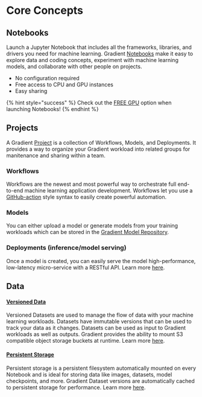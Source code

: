 # Core Concepts

## Notebooks

Launch a Jupyter Notebook that includes all the frameworks, libraries, and drivers you need for machine learning. Gradient [Notebooks](../../explore-train-deploy/notebooks/) make it easy to explore data and coding concepts, experiment with machine learning models, and collaborate with other people on projects.

* No configuration required
* Free access to CPU and GPU instances
* Easy sharing

{% hint style="success" %}
Check out the [FREE GPU](../../more/instance-types/free-instances.md) option when launching Notebooks!
{% endhint %}

## Projects

A Gradient [Project](../managing-projects/) is a collection of Workflows, Models, and Deployments. It provides a way to organize your Gradient workload into related groups for manitenance and sharing within a team.

### Workflows

Workflows are the newest and most powerful way to orchestrate full end-to-end machine learning application development. Workflows let you use a [GitHub-action](https://docs.github.com/en/actions) style syntax to easily create powerful automation.

### Models

You can either upload a model or generate models from your training workloads which can be stored in the [Gradient Model Repository](../../data/models/).

### Deployments \(inference/model serving\)

Once a model is created, you can easily serve the model high-performance, low-latency micro-service with a RESTful API. Learn more [here](../../explore-train-deploy/deployments/).

## Data

#### [**Versioned Data**](../../data/data-overview/private-datasets-repository/)

Versioned Datasets are used to manage the flow of data with your machine learning workloads. Datasets have immutable versions that can be used to track your data as it changes. Datasets can be used as input to Gradient workloads as well as outputs. Gradient provides the ability to mount S3 compatible object storage buckets at runtime. Learn more [here](../../data/data-overview/private-datasets-repository/).

#### [Persistent Storage](../../data/data-overview/#persistent-storage)

Persistent storage is a persistent filesystem automatically mounted on every Notebook and is ideal for storing data like images, datasets, model checkpoints, and more. Gradient Dataset versions are automatically cached to persistent storage for performance. Learn more [here](../../data/data-overview/#persistent-storage).

